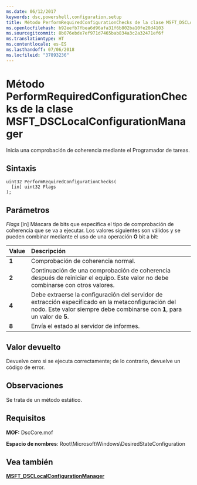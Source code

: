 ```yaml
---
ms.date: 06/12/2017
keywords: dsc,powershell,configuration,setup
title: Método PerformRequiredConfigurationChecks de la clase MSFT_DSCLocalConfigurationManager
ms.openlocfilehash: b92eefb7fbea6d96afa31f6b802ba10fe20d4103
ms.sourcegitcommit: 8b076ebde7ef971d7465bab834a3c2a32471ef6f
ms.translationtype: HT
ms.contentlocale: es-ES
ms.lasthandoff: 07/06/2018
ms.locfileid: "37893236"
---
```

# <a name="performrequiredconfigurationchecks-method-of-the-msftdsclocalconfigurationmanager-class"></a>Método PerformRequiredConfigurationChecks de la clase MSFT_DSCLocalConfigurationManager

Inicia una comprobación de coherencia mediante el Programador de tareas.

## <a name="syntax"></a>Sintaxis

```mof
uint32 PerformRequiredConfigurationChecks(
  [in] uint32 Flags
);
```

## <a name="parameters"></a>Parámetros

*Flags* \[in\] Máscara de bits que especifica el tipo de comprobación de coherencia que se va a ejecutar. Los valores siguientes son válidos y se pueden combinar mediante el uso de una operación **O** bit a bit:

|Value |Descripción |
|:--- |:---|
|**1** | Comprobación de coherencia normal. |
|**2** | Continuación de una comprobación de coherencia después de reiniciar el equipo. Este valor no debe combinarse con otros valores. |
|**4** | Debe extraerse la configuración del servidor de extracción especificado en la metaconfiguración del nodo. Este valor siempre debe combinarse con **1**, para un valor de **5**. |
|**8** | Envía el estado al servidor de informes. |

## <a name="return-value"></a>Valor devuelto

Devuelve cero si se ejecuta correctamente; de lo contrario, devuelve un código de error.

## <a name="remarks"></a>Observaciones

Se trata de un método estático.

## <a name="requirements"></a>Requisitos

**MOF:** DscCore.mof

**Espacio de nombres**: Root\Microsoft\Windows\DesiredStateConfiguration

## <a name="see-also"></a>Vea también

[**MSFT_DSCLocalConfigurationManager**](msft-dsclocalconfigurationmanager.md)